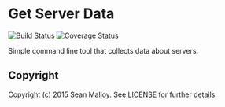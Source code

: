Get Server Data
===============
[![Build Status](https://travis-ci.org/seanmalloy/get-server-data.svg?branch=master)](https://travis-ci.org/seanmalloy/get-server-data)
[![Coverage Status](https://coveralls.io/repos/seanmalloy/get-server-data/badge.svg)](https://coveralls.io/r/seanmalloy/get-server-data)

Simple command line tool that collects data about servers.

## Copyright
Copyright (c) 2015 Sean Malloy. See [LICENSE](LICENSE) for further details.

